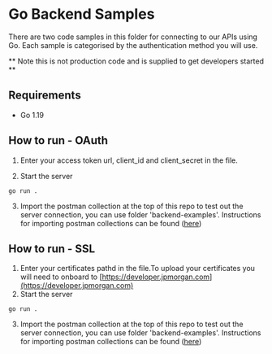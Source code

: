 # Go Backend Samples

There are two code samples in this folder for connecting to our APIs using Go.
Each sample is categorised by the authentication method you will use.

** Note this is not production code and is supplied to get developers started **

## Requirements

- Go 1.19

## How to run - OAuth

1. Enter your access token url, client_id and client_secret in the file.

2. Start the server

```
go run .
```

3. Import the postman collection at the top of this repo to test out the server connection, you can use folder 'backend-examples'. Instructions for importing postman collections can be found ([here](https://learning.postman.com/docs/getting-started/importing-and-exporting/importing-data/))

## How to run - SSL

1. Enter your certificates pathd in the file.To upload your certificates you will need to onboard to [https://developer.jpmorgan.com](https://developer.jpmorgan.com)
2. Start the server

```
go run .
```

3. Import the postman collection at the top of this repo to test out the server connection, you can use folder 'backend-examples'. Instructions for importing postman collections can be found ([here](https://learning.postman.com/docs/getting-started/importing-and-exporting/importing-data/))
